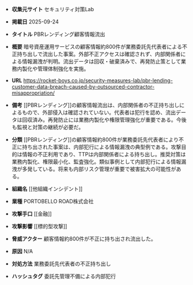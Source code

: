 - **収集元サイト**
セキュリティ対策Lab

- **掲載日**
2025-09-24

- **タイトル**
PBRレンディング顧客情報流出

- **概要**
暗号資産運用サービスの顧客情報約800件が業務委託先代表者による不正持ち出しで流出した事案。外部不正アクセスは確認されず、内部関係者による情報漏洩が判明。流出データは回収・破棄済みで、再発防止策として業務内製化や管理体制強化を実施。

- **URL**
https://rocket-boys.co.jp/security-measures-lab/pbr-lending-customer-data-breach-caused-by-outsourced-contractor-misappropriation/

- **備考**
[[PBRレンディング]]の顧客情報流出は、内部関係者の不正持ち出しによるもので、外部侵入は確認されていない。代表者は犯行を認め、流出データは回収済み。再発防止には業務内製化や権限管理強化が重要である。今後も監視と対策の継続が必要だ。

- **分類**
[[PBRレンディング]]の顧客情報約800件が業務委託先代表者により不正に持ち出された事案は、内部犯行による情報漏洩の典型例である。攻撃目的は情報の不正利用であり、TTPは内部関係者による持ち出し。推奨対策は業務内製化、権限最小化、監査強化。類似事例として内部犯行による情報漏洩が多発している。将来も内部リスク管理が重要で被害拡大の可能性がある。

- **組織名**
[[他組織インシデント]]

- **業種**
PORTOBELLO ROAD株式会社

- **攻撃手口**
[[金融]]

- **攻撃影響**
[[標的型攻撃]]

- **脅威アクター**
顧客情報約800件が不正に持ち出され流出した。

- **原因**
N/A

- **対処方法**
業務委託先代表者の不正持ち出し

- **ハッシュタグ**
委託先管理不備による内部犯行
